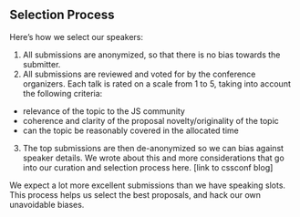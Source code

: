 ## Selection Process

Here’s how we select our speakers:

1. All submissions are anonymized, so that there is no bias towards the submitter.
2. All submissions are reviewed and voted for by the conference organizers. Each talk is rated on a scale from 1 to 5, taking into account the following criteria:
  * relevance of the topic to the JS community
  * coherence and clarity of the proposal
novelty/originality of the topic
  * can the topic be reasonably covered in the allocated time
3. The top submissions are then de-anonymized so we can bias against speaker details. We wrote about this and more considerations that go into our curation and selection process here. [link to cssconf blog]

We expect a lot more excellent submissions than we have speaking slots. This process helps us select the best proposals, and hack our own unavoidable biases.
